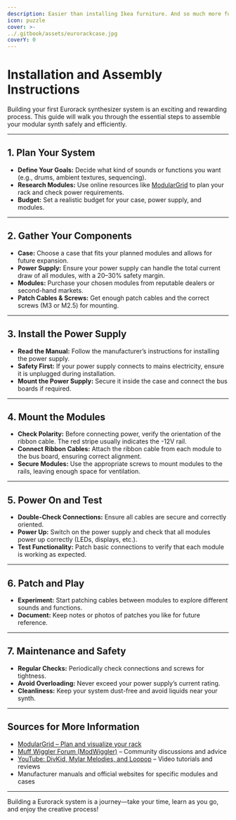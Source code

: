 ```yaml
---
description: Easier than installing Ikea furniture. And so much more fun!
icon: puzzle
cover: >-
../.gitbook/assets/eurorackcase.jpg
coverY: 0
---
```


# Installation and Assembly Instructions

Building your first Eurorack synthesizer system is an exciting and rewarding process. This guide will walk you through the essential steps to assemble your modular synth safely and efficiently.

---

## 1. Plan Your System

- **Define Your Goals:** Decide what kind of sounds or functions you want (e.g., drums, ambient textures, sequencing).
- **Research Modules:** Use online resources like [ModularGrid](https://www.modulargrid.net/) to plan your rack and check power requirements.
- **Budget:** Set a realistic budget for your case, power supply, and modules.

---

## 2. Gather Your Components

- **Case:** Choose a case that fits your planned modules and allows for future expansion.
- **Power Supply:** Ensure your power supply can handle the total current draw of all modules, with a 20–30% safety margin.
- **Modules:** Purchase your chosen modules from reputable dealers or second-hand markets.
- **Patch Cables & Screws:** Get enough patch cables and the correct screws (M3 or M2.5) for mounting.

---

## 3. Install the Power Supply

- **Read the Manual:** Follow the manufacturer’s instructions for installing the power supply.
- **Safety First:** If your power supply connects to mains electricity, ensure it is unplugged during installation.
- **Mount the Power Supply:** Secure it inside the case and connect the bus boards if required.

---

## 4. Mount the Modules

- **Check Polarity:** Before connecting power, verify the orientation of the ribbon cable. The red stripe usually indicates the -12V rail.
- **Connect Ribbon Cables:** Attach the ribbon cable from each module to the bus board, ensuring correct alignment.
- **Secure Modules:** Use the appropriate screws to mount modules to the rails, leaving enough space for ventilation.

---

## 5. Power On and Test

- **Double-Check Connections:** Ensure all cables are secure and correctly oriented.
- **Power Up:** Switch on the power supply and check that all modules power up correctly (LEDs, displays, etc.).
- **Test Functionality:** Patch basic connections to verify that each module is working as expected.

---

## 6. Patch and Play

- **Experiment:** Start patching cables between modules to explore different sounds and functions.
- **Document:** Keep notes or photos of patches you like for future reference.

---

## 7. Maintenance and Safety

- **Regular Checks:** Periodically check connections and screws for tightness.
- **Avoid Overloading:** Never exceed your power supply’s current rating.
- **Cleanliness:** Keep your system dust-free and avoid liquids near your synth.

---

## Sources for More Information

- [ModularGrid – Plan and visualize your rack](https://www.modulargrid.net/)
- [Muff Wiggler Forum (ModWiggler)](https://www.modwiggler.com/) – Community discussions and advice
- [YouTube: DivKid, Mylar Melodies, and Loopop](https://www.youtube.com/) – Video tutorials and reviews
- Manufacturer manuals and official websites for specific modules and cases

---

Building a Eurorack system is a journey—take your time, learn as you go, and enjoy the creative process!